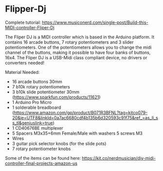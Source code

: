 # Flipper-Dj

Complete tutorial: https://www.musiconerd.com/single-post/Build-this-MIDI-controller-Fliper-Dj

The Fliper DJ is a MIDI controller which is based in the Arduino platform. It contains 16 arcade buttons, 7 rotary potentiometers and 3 slider potentiometers. One of the potentiometers allows you to change the midi channel of the buttons, making it possible to have four banks of buttons, 16x4. The Fliper DJ is a USB-Midi class compliant device, no drivers or converters needed!

Material Needed:

- 16 arcade buttons 30mm
- 7 b10k rotary potentiometers 
- 3 b10k slide potentiometer 30mm (https://www.sparkfun.com/products/11621)
- 1 Arduino Pro Micro
- 1 solderable breadboard (https://www.amazon.com/gp/product/B071R3BFNL?tag=kitco079-20&ie=UTF8&linkId=0a7ac6680cdf4b135b6d320593c91f75&ref_=as_li_ss_tl&geniuslink=true)
- 1 CD40676BE multiplexer
- 5 Spacers M3x35+6mm Female/Male with washers 5 screws M3
- Wires
- 3 guitar pick selector knobs (for the slide pots)
- 7 rotary potentiometer knobs

Some of the items can be found here: https://kit.co/nerdmusician/diy-midi-controller-final-projects-amazon-us
